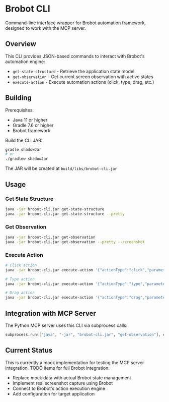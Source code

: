 # Brobot CLI

Command-line interface wrapper for Brobot automation framework, designed to work with the MCP server.

## Overview

This CLI provides JSON-based commands to interact with Brobot's automation engine:
- `get-state-structure` - Retrieve the application state model
- `get-observation` - Get current screen observation with active states
- `execute-action` - Execute automation actions (click, type, drag, etc.)

## Building

Prerequisites:
- Java 11 or higher
- Gradle 7.6 or higher
- Brobot framework

Build the CLI JAR:
```bash
gradle shadowJar
# or
./gradlew shadowJar
```

The JAR will be created at `build/libs/brobot-cli.jar`

## Usage

### Get State Structure
```bash
java -jar brobot-cli.jar get-state-structure
java -jar brobot-cli.jar get-state-structure --pretty
```

### Get Observation
```bash
java -jar brobot-cli.jar get-observation
java -jar brobot-cli.jar get-observation --pretty --screenshot
```

### Execute Action
```bash
# Click action
java -jar brobot-cli.jar execute-action '{"actionType":"click","parameters":{"image_pattern":"button.png"}}'

# Type action
java -jar brobot-cli.jar execute-action '{"actionType":"type","parameters":{"text":"Hello World"}}'

# Drag action
java -jar brobot-cli.jar execute-action '{"actionType":"drag","parameters":{"start_x":100,"start_y":100,"end_x":500,"end_y":500}}'
```

## Integration with MCP Server

The Python MCP server uses this CLI via subprocess calls:
```python
subprocess.run(["java", "-jar", "brobot-cli.jar", "get-observation"], capture_output=True)
```

## Current Status

This is currently a mock implementation for testing the MCP server integration. 
TODO items for full Brobot integration:
- Replace mock data with actual Brobot state management
- Implement real screenshot capture using Brobot
- Connect to Brobot's action execution engine
- Add configuration for target application